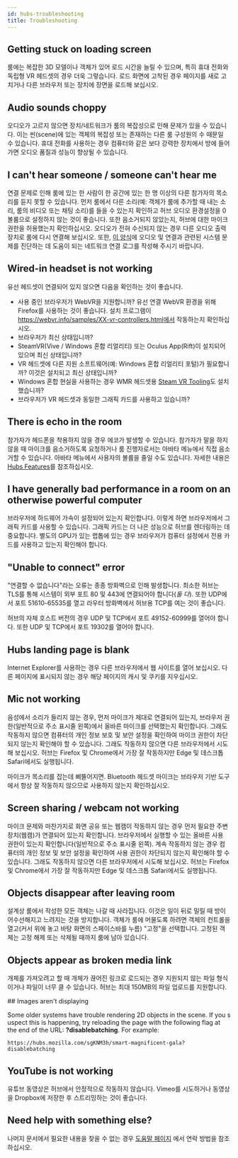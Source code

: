 ```yaml
---
id: hubs-troubleshooting
title: Troubleshooting
---
```


## Getting stuck on loading screen 

룸에는 복잡한 3D 모델이나 객체가 있어 로드 시간을 늘릴 수 있으며, 특히 휴대 전화와 독립형 VR 헤드셋의 경우 더욱 그렇습니다. 로드 화면에 고착된 경우 페이지를 새로 고치거나 다른 브라우저 또는 장치에 장면을 로드해 보십시오.

## Audio sounds choppy

오디오가 고르지 않으면 장치/네트워크가 룸의 복잡성으로 인해 문제가 있을 수 있습니다. 이는 씬(scene)에 있는 객체의 복잡성 또는 존재하는 다른 룸 구성원의 수 때문일 수 있습니다. 휴대 전화를 사용하는 경우 컴퓨터와 같은 보다 강력한 장치에서 방에 들어가면 오디오 품질과 성능이 향상될 수 있습니다.

## I can't hear someone / someone can't hear me

연결 문제로 인해 룸에 있는 한 사람이 한 공간에 있는 한 명 이상의 다른 참가자의 목소리를 듣지 못할 수 있습니다. 먼저 룸에서 다른 소리(예: 객체가 룸에 추가할 때 내는 소리, 룸의 비디오 또는 채팅 소리)를 들을 수 있는지 확인하고 허브 오디오 환경설정을 0 볼륨으로 설정하지 않는 것이 좋습니다. 또한 음소거되지 않았는지, 허브에 대한 마이크 권한을 허용했는지 확인하십시오. 오디오가 전혀 수신되지 않는 경우 다른 오디오 출력 장치로 룸에 다시 연결해 보십시오. 또한, [이 양식](https://forms.gle/o6tV9R2ujgDY7gpc8)에 오디오 및 연결과 관련된 시스템 문제를 진단하는 데 도움이 되는 네트워크 연결 로그를 작성해 주시기 바랍니다.

## Wired-in headset is not working

유선 헤드셋이 연결되어 있지 않으면 다음을 확인하는 것이 좋습니다.

* 사용 중인 브라우저가 WebVR을 지원합니까? 유선 연결 WebVR 환경을 위해 Firefox를 사용하는 것이 좋습니다. 설치 프로그램이 https://webvr.info/samples/XX-vr-controllers.html에서 작동하는지 확인하십시오.
* 브라우저가 최신 상태입니까?
* SteamVR(Vive / Windows 혼합 리얼리티) 또는 Oculus App(Rift)이 설치되어 있으며 최신 상태입니까?
* VR 헤드셋에 다른 지원 소프트웨어(예: Windows 혼합 리얼리티 포털)가 필요합니까? 이것은 설치되고 최신 상태입니까?
* Windows 혼합 현실을 사용하는 경우 WMR 헤드셋용 [Steam VR Tooling](https://store.steampowered.com/app/719950/Windows_Mixed_Reality_for_SteamVR/)도 설치했습니까?
* 브라우저가 VR 헤드셋과 동일한 그래픽 카드를 사용하고 있습니까?

## There is echo in the room

참가자가 헤드폰을 착용하지 않을 경우 에코가 발생할 수 있습니다. 참가자가 말을 하지 않을 때 마이크를 음소거하도록 요청하거나 룸 진행자로서는 아바타 메뉴에서 직접 음소거할 수 있습니다. 아바타 메뉴에서 사용자의 볼륨을 줄일 수도 있습니다. 자세한 내용은 [Hubs Features](.hubs-features.html)를 참조하십시오.

## I have generally bad performance in a room on an otherwise powerful computer

브라우저에 하드웨어 가속이 설정되어 있는지 확인합니다. 이렇게 하면 브라우저에서 그래픽 카드를 사용할 수 있습니다. 그래픽 카드는 더 나은 성능으로 허브를 렌더링하는 데 중요합니다. 별도의 GPU가 있는 랩톱에 있는 경우 브라우저가 컴퓨터 설정에서 전용 카드를 사용하고 있는지 확인해야 합니다.

## "Unable to connect" error

"연결할 수 없습니다"라는 오류는 종종 방화벽으로 인해 발생합니다. 최소한 허브는 TLS를 통해 시스템이 외부 포트 80 및 443에 연결되어야 합니다(*둘 다*). 또한 UDP에서 포트 51610-65535를 열고 라우터 방화벽에서 허브용 TCP를 여는 것이 좋습니다.

허브의 자체 호스트 버전의 경우 UDP 및 TCP에서 포트 49152-60999를 열어야 합니다. 또한 UDP 및 TCP에서 포트 19302를 열어야 합니다.

## Hubs landing page is blank

Internet Explorer를 사용하는 경우 다른 브라우저에서 웹 사이트를 열어 보십시오. 다른 페이지에 표시되지 않는 경우 해당 페이지의 캐시 및 쿠키를 지우십시오.

## Mic not working 

음성에서 소리가 들리지 않는 경우, 먼저 마이크가 제대로 연결되어 있는지, 브라우저 권한(일반적으로 주소 표시줄 왼쪽)에서 올바른 마이크를 선택했는지 확인합니다. 그래도 작동하지 않으면 컴퓨터의 개인 정보 보호 및 보안 설정을 확인하여 마이크 권한이 차단되지 않는지 확인해야 할 수 있습니다. 그래도 작동하지 않으면 다른 브라우저에서 시도해 보십시오. 허브는 Firefox 및 Chrome에서 가장 잘 작동하지만 Edge 및 데스크톱 Safari에서도 실행됩니다.

마이크가 목소리를 잡는데 삐뚤어지면. Bluetooth 헤드셋 마이크는 브라우저 기반 도구에서 항상 잘 작동하지 않으므로 사용하지 않는지 확인하십시오.

## Screen sharing / webcam not working

마이크 문제와 마찬가지로 화면 공유 또는 웹캠이 작동하지 않는 경우 먼저 필요한 주변 장치(웹캠)가 연결되어 있는지 확인합니다. 브라우저에서 실행할 수 있는 올바른 사용 권한이 있는지 확인합니다(일반적으로 주소 표시줄 왼쪽). 계속 작동하지 않는 경우 컴퓨터의 개인 정보 및 보안 설정을 확인하여 사용 권한이 차단되지 않는지 확인해야 할 수 있습니다. 그래도 작동하지 않으면 다른 브라우저에서 시도해 보십시오. 허브는 Firefox 및 Chrome에서 가장 잘 작동하지만 Edge 및 데스크톱 Safari에서도 실행됩니다.

## Objects disappear after leaving room

설계상 룸에서 작성한 모든 객체는 나갈 때 사라집니다. 이것은 일이 뒤로 밀릴 때 방이 어수선해지고 느려지는 것을 방지합니다. 객체가 룸에 머물도록 하려면 객체의 컨트롤을 열고(커서 위에 놓고 바탕 화면의 스페이스바를 누름) "고정"을 선택합니다. 고정된 객체는 고정 해제 또는 삭제될 때까지 룸에 남아 있습니다.

## Objects appear as broken media link

개체를 가져오려고 할 때 개체가 끊어진 링크로 로드되는 경우 지원되지 않는 파일 형식이거나 파일이 너무 클 수 있습니다. 허브는 최대 150MB의 파일 업로드를 지원합니다.

## Images aren't displaying 

Some older systems have trouble rendering 2D objects in the scene. If you suspect this is happening, try reloading the page with the following flag at the end of the URL: __?disablebatching__. For example:

    https://hubs.mozilla.com/sgKNM3h/smart-magnificent-gala?disablebatching

## YouTube is not working

유튜브 동영상은 허브에서 안정적으로 작동하지 않습니다. Vimeo를 시도하거나 동영상을 Dropbox에 저장한 후 스트리밍하는 것이 좋습니다.

## Need help with something else?

나머지 문서에서 필요한 내용을 찾을 수 없는 경우 [도움말 페이지](.help.html) 에서 연락 방법을 참조하십시오.
